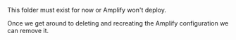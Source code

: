 This folder must exist for now or Amplify won't deploy.

Once we get around to deleting and recreating the Amplify configuration we can remove it.

